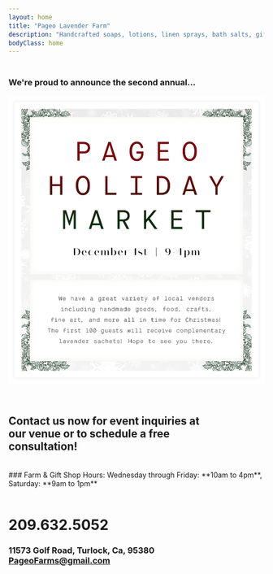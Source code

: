 ```yaml
---
layout: home
title: "Pageo Lavender Farm"
description: "Handcrafted soaps, lotions, linen sprays, bath salts, gift boxes, baskets and other unique items."
bodyClass: home
---
```



### <br>We're proud to announce the second annual...
<p class="emphasize" style="text-align: center; line-height: 0;">	
		<a href="https://www.pageoholiday.com" style="color: #9e0b0f; text-align: center;" target="_blank">
		<img src="/assets/img/phm_website_image.jpg" alt="Pageo Holiday Market" style="width:750px; text-align: center;" 			target="_blank"></a>
</p>
<br>
 
## Contact us now for event inquiries at<br>our venue or to schedule a free<br>consultation!

<br>
### Farm & Gift Shop Hours:
Wednesday through Friday: **10am to 4pm**, Saturday: **9am to 1pm**
<br><br>

# 209.632.5052
 
### 11573 Golf Road, Turlock, Ca, 95380<br>PageoFarms@gmail.com

## <br>
